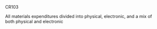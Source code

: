 CR103

All materials expenditures divided into physical, electronic, and a mix of both physical and electronic

